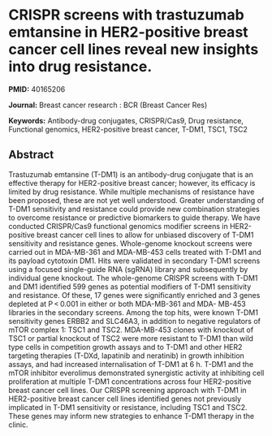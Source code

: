 # CRISPR screens with trastuzumab emtansine in HER2-positive breast cancer cell lines reveal new insights into drug resistance.

**PMID:** 40165206

**Journal:** Breast cancer research : BCR (Breast Cancer Res)

**Keywords:** Antibody-drug conjugates, CRISPR/Cas9, Drug resistance, Functional genomics, HER2-positive breast cancer, T-DM1, TSC1, TSC2

## Abstract

Trastuzumab emtansine (T-DM1) is an antibody-drug conjugate that is an effective therapy for
HER2-positive breast cancer; however, its efficacy is limited by drug resistance. While multiple
mechanisms of resistance have been proposed, these are not yet well understood. Greater
understanding of T-DM1 sensitivity and resistance could provide new combination strategies to
overcome resistance or predictive biomarkers to guide therapy.  We have conducted CRISPR/Cas9
functional genomics modifier screens in HER2-positive breast cancer cell lines to allow for unbiased
discovery of T-DM1 sensitivity and resistance genes. Whole-genome knockout screens were carried out
in MDA-MB-361 and MDA-MB-453 cells treated with T-DM1 and its payload cytotoxin DM1. Hits were
validated in secondary T-DM1 screens using a focused single-guide RNA (sgRNA) library and
subsequently by individual gene knockout.  The whole-genome CRISPR screens with T-DM1 and DM1
identified 599 genes as potential modifiers of T-DM1 sensitivity and resistance. Of these, 17 genes
were significantly enriched and 3 genes depleted at P < 0.001 in either or both MDA-MB-361 and MDA-
MB-453 libraries in the secondary screens. Among the top hits, were known T-DM1 sensitivity genes
ERBB2 and SLC46A3, in addition to negative regulators of mTOR complex 1: TSC1 and TSC2. MDA-MB-453
clones with knockout of TSC1 or partial knockout of TSC2 were more resistant to T-DM1 than wild type
cells in competition growth assays and to T-DM1 and other HER2 targeting therapies (T-DXd, lapatinib
and neratinib) in growth inhibition assays, and had increased internalisation of T-DM1 at 6 h. T-DM1
and the mTOR inhibitor everolimus demonstrated synergistic activity at inhibiting cell proliferation
at multiple T-DM1 concentrations across four HER2-positive breast cancer cell lines.  Our CRISPR
screening approach with T-DM1 in HER2-positive breast cancer cell lines identified genes not
previously implicated in T-DM1 sensitivity or resistance, including TSC1 and TSC2. These genes may
inform new strategies to enhance T-DM1 therapy in the clinic.
